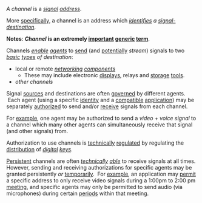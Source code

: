 *A channel* is a *[signal](https://github.com/gcassel/Modular-Organization-Terminology/blob/master/terms/signal.md) [address](https://github.com/gcassel/Modular-Organization-Terminology/blob/master/terms/address.md)*.

More [specifically](https://github.com/gcassel/Modular-Organization-Terminology/blob/master/terms/specialize.md), a channel is an address which *[identifies](https://github.com/gcassel/Modular-Organization-Terminology/blob/master/terms/identify.md) a [signal-](https://github.com/gcassel/Modular-Organization-Terminology/blob/master/terms/signal.md)[destination](https://github.com/gcassel/Modular-Organization-Terminology/blob/master/terms/destination.md)*.
		
**Notes**:  ***Channel* is an extremely [important](https://github.com/gcassel/Modular-Organization-Terminology/blob/master/terms/importance.md) [generic](https://github.com/gcassel/Modular-Organization-Terminology/blob/master/terms/generic.md) [term](https://github.com/gcassel/Modular-Organization-Terminology/blob/master/terms/term.md)**.

Channels *[enable](https://github.com/gcassel/Modular-Organization-Terminology/blob/master/terms/enable.md) [agents](https://github.com/gcassel/Modular-Organization-Terminology/blob/master/terms/agent.md)* to [send](https://github.com/gcassel/Modular-Organization-Terminology/blob/master/terms/send.md) (and [potentially](https://github.com/gcassel/Modular-Organization-Terminology/blob/master/terms/potential.md) *stream*) signals to two *[basic](https://github.com/gcassel/Modular-Organization-Terminology/blob/master/terms/base.md) [types](https://github.com/gcassel/Modular-Organization-Terminology/blob/master/terms/type.md) of destination*:
* local or remote *[networking](https://github.com/gcassel/Modular-Organization-Terminology/blob/master/terms/network.md) [components](https://github.com/gcassel/Modular-Organization-Terminology/blob/master/terms/component.md)*
  * These may include electronic [displays](https://github.com/gcassel/Modular-Organization-Terminology/blob/master/terms/display.md), relays and [storage](https://github.com/gcassel/Modular-Organization-Terminology/blob/master/terms/store.md) [tools](https://github.com/gcassel/Modular-Organization-Terminology/blob/master/terms/tool.md).
* *other channels*  

Signal [sources](https://github.com/gcassel/Modular-Organization-Terminology/blob/master/terms/source.md) and destinations are often [governed](https://github.com/gcassel/Modular-Organization-Terminology/blob/master/terms/governance.md) by different agents.  Each agent (using a specific [identity](https://github.com/gcassel/Modular-Organization-Terminology/blob/master/terms/identity.md) and a [compatible](https://github.com/gcassel/Modular-Organization-Terminology/blob/master/terms/compatible.md) [application](https://github.com/gcassel/Modular-Organization-Terminology/blob/master/terms/application.md)) may be separately [authorized](https://github.com/gcassel/Modular-Organization-Terminology/blob/master/terms/authorize.md) to send and/or [receive](https://github.com/gcassel/Modular-Organization-Terminology/blob/master/terms/receive.md) signals from each channel.  
		
For [example](https://github.com/gcassel/Modular-Organization-Terminology/blob/master/terms/example.md), one agent may be authorized to send a *video + voice signal* to a channel which many other agents can simultaneously receive that signal (and other signals) from.  
		
Authorization to use channels is [technically](https://github.com/gcassel/Modular-Organization-Terminology/blob/master/terms/technical.md) [regulated](https://github.com/gcassel/Modular-Organization-Terminology/blob/master/terms/regulate.md) by regulating the [distribution](https://github.com/gcassel/Modular-Organization-Terminology/blob/master/terms/distribute.md) of *[digital](https://github.com/gcassel/Modular-Organization-Terminology/blob/master/terms/digital.md) [keys](https://github.com/gcassel/Modular-Organization-Terminology/blob/master/terms/key.md)*.
		
[Persistent](https://github.com/gcassel/Modular-Organization-Terminology/blob/master/terms/persistent.md) channels are often *[technically](https://github.com/gcassel/Modular-Organization-Terminology/blob/master/terms/technical.md) [able](https://github.com/gcassel/Modular-Organization-Terminology/blob/master/terms/ability.md)* to receive signals at all times.  However, sending and receiving authorizations for specific agents may be granted persistently *or* [temporarily](https://github.com/gcassel/Modular-Organization-Terminology/blob/master/terms/temporary.md).  For [example](https://github.com/gcassel/Modular-Organization-Terminology/blob/master/terms/example.md), an application may [permit](https://github.com/gcassel/Modular-Organization-Terminology/blob/master/terms/permission.md) a specific address to only receive video signals during a 1:00pm to 2:00 pm [meeting](https://github.com/gcassel/Modular-Organization-Terminology/blob/master/terms/meet.md), and specific agents may only be permitted to send audio (via microphones) during certain [periods](https://github.com/gcassel/Modular-Organization-Terminology/blob/master/terms/period.md) within that meeting.  
